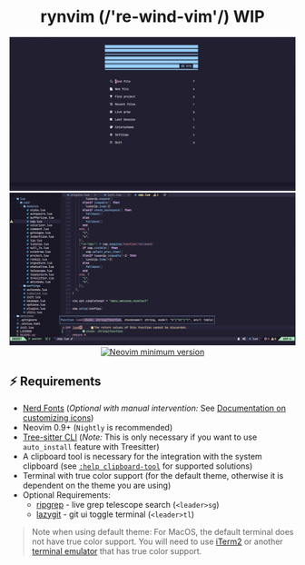 <h1 align="center">rynvim (/'re-wind-vim'/) WIP</h1>

<div align="center">
<img src="./assets/intro.png" alt="ryn"/>
<img src="./assets/default.png" alt="ryn"/>
<a href="https://github.com/neovim/neovim">
<img src="https://img.shields.io/badge/Neovim-0.9-blueviolet.svg?style=flat-square&logo=Neovim&logoColor=white" alt="Neovim minimum version"/>
</a>
</div>

## ⚡ Requirements

- [Nerd Fonts](https://www.nerdfonts.com/font-downloads) (_Optional with manual intervention:_ See [Documentation on customizing icons](https://astronvim.com/Recipes/icons))
- Neovim 0.9+ (`Nightly` is recommended)
- [Tree-sitter CLI](https://github.com/tree-sitter/tree-sitter/blob/master/cli/README.md) (_Note:_ This is only necessary if you want to use `auto_install` feature with Treesitter)
- A clipboard tool is necessary for the integration with the system clipboard (see [`:help clipboard-tool`](https://neovim.io/doc/user/provider.html#clipboard-tool) for supported solutions)
- Terminal with true color support (for the default theme, otherwise it is dependent on the theme you are using)
- Optional Requirements:
  - [ripgrep](https://github.com/BurntSushi/ripgrep) - live grep telescope search (`<leader>sg`)
  - [lazygit](https://github.com/jesseduffield/lazygit) - git ui toggle terminal (`<leader>tl`)

> Note when using default theme: For MacOS, the default terminal does not have true color support. You will need to use [iTerm2](https://iterm2.com/) or another [terminal emulator](https://gist.github.com/XVilka/8346728#terminal-emulators) that has true color support.

